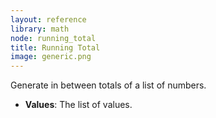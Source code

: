 ```yaml
---
layout: reference
library: math
node: running_total
title: Running Total
image: generic.png
---
```

Generate in between totals of a list of numbers.

* **Values**: The list of values.

